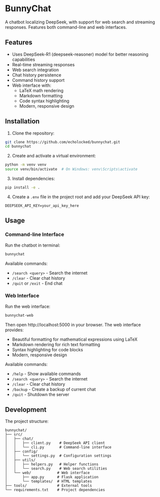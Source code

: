 # BunnyChat

A chatbot localizing DeepSeek, with support for web search and streaming responses. Features both command-line and web interfaces.

## Features

- Uses DeepSeek-R1 (deepseek-reasoner) model for better reasoning capabilities
- Real-time streaming responses
- Web search integration
- Chat history persistence
- Command history support
- Web interface with:
  * LaTeX math rendering
  * Markdown formatting
  * Code syntax highlighting
  * Modern, responsive design

## Installation

1. Clone the repository:
```bash
git clone https://github.com/echolocked/bunnychat.git
cd bunnychat
```

2. Create and activate a virtual environment:
```bash
python -m venv venv
source venv/bin/activate  # On Windows: venv\Scripts\activate
```

3. Install dependencies:
```bash
pip install -e .
```

4. Create a `.env` file in the project root and add your DeepSeek API key:
```
DEEPSEEK_API_KEY=your_api_key_here
```

## Usage

### Command-line Interface

Run the chatbot in terminal:
```bash
bunnychat
```

Available commands:
- `/search <query>` - Search the internet
- `/clear` - Clear chat history
- `/quit` or `/exit` - End chat

### Web Interface

Run the web interface:
```bash
bunnychat-web
```

Then open http://localhost:5000 in your browser. The web interface provides:
- Beautiful formatting for mathematical expressions using LaTeX
- Markdown rendering for rich text formatting
- Syntax highlighting for code blocks
- Modern, responsive design

Available commands:
- `/help` - Show available commands
- `/search <query>` - Search the internet
- `/clear` - Clear chat history
- `/backup` - Create a backup of current chat
- `/quit` - Shutdown the server

## Development

The project structure:
```
bunnychat/
├── src/
│   ├── chat/
│   │   ├── client.py    # DeepSeek API client
│   │   └── cli.py       # Command-line interface
│   ├── config/
│   │   └── settings.py  # Configuration settings
│   ├── utils/
│   │   ├── helpers.py   # Helper functions
│   │   └── search.py    # Web search utilities
│   └── web/            # Web interface
│       ├── app.py      # Flask application
│       └── templates/  # HTML templates
├── tools/              # External tools
└── requirements.txt    # Project dependencies
```
